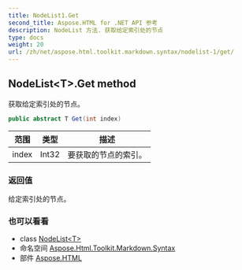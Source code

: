 ```yaml
---
title: NodeList1.Get
second_title: Aspose.HTML for .NET API 参考
description: NodeList 方法. 获取给定索引处的节点
type: docs
weight: 20
url: /zh/net/aspose.html.toolkit.markdown.syntax/nodelist-1/get/
---
```

## NodeList&lt;T&gt;.Get method

获取给定索引处的节点。

```csharp
public abstract T Get(int index)
```

| 范围 | 类型 | 描述 |
| --- | --- | --- |
| index | Int32 | 要获取的节点的索引。 |

### 返回值

给定索引处的节点。

### 也可以看看

* class [NodeList&lt;T&gt;](../)
* 命名空间 [Aspose.Html.Toolkit.Markdown.Syntax](../../nodelist-1/)
* 部件 [Aspose.HTML](../../../)


